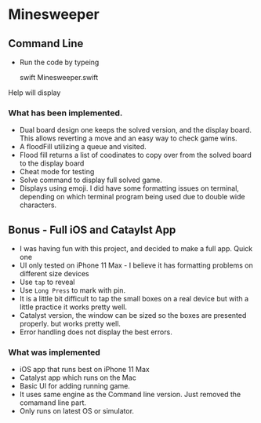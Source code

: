 # Minesweeper
## Command Line 
- Run the code by typeing 

    swift Minesweeper.swift

Help will display

### What has been implemented. 

- Dual board design one keeps the solved version, and the display board. This allows reverting a move and an easy way to check game wins. 
- A floodFill utilizing a queue and visited. 
- Flood fill returns a list of coodinates to copy over from the solved board to the display board
- Cheat mode for testing
- Solve command to display full solved game. 
- Displays using emoji. I did have some formatting issues on terminal, depending on which terminal program being used due to double wide characters. 

## Bonus - Full iOS and Cataylst App
- I was having fun with this project, and decided to make a full app. Quick one
- UI only tested on iPhone 11 Max - I believe it has formatting problems on different size devices
- Use `tap` to reveal
- Use `Long Press` to mark with pin. 
- It is a little bit difficult to tap the small boxes on a real device but with a little practice it works pretty well. 
- Catalyst version, the window can be sized so the boxes are presented properly. but works pretty well. 
- Error handling does not display the best errors. 
    
### What was implemented
- iOS app that runs best on iPhone 11 Max
- Catalyst app which runs on the Mac
- Basic UI for adding running game.
- It uses same engine as the Command line version. Just removed the comamand line part. 
- Only runs on latest OS or simulator.

